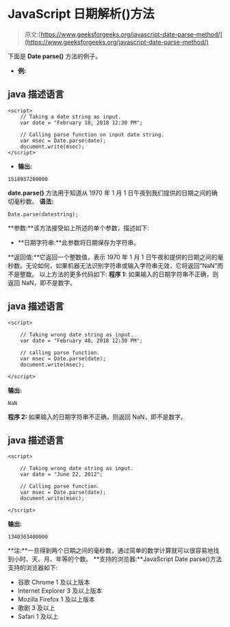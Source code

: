 # JavaScript 日期解析()方法

> 原文:[https://www.geeksforgeeks.org/javascript-date-parse-method/](https://www.geeksforgeeks.org/javascript-date-parse-method/)

下面是 **Date parse()** 方法的例子。

*   **例:**

## java 描述语言

```
<script>
    // Taking a date string as input.
    var date = "February 18, 2018 12:30 PM";

    // Calling parse function on input date string.
    var msec = Date.parse(date);
    document.write(msec);
</script>                   
```

*   **输出:**

```
1518937200000
```

**date.parse()** 方法用于知道从 1970 年 1 月 1 日午夜到我们提供的日期之间的确切毫秒数。
**语法:**

```
Date.parse(datestring);
```

**参数:**该方法接受如上所述的单个参数，描述如下:

*   **日期字符串:**此参数将日期保存为字符串。

**返回值:**它返回一个整数值，表示 1970 年 1 月 1 日午夜和提供的日期之间的毫秒数。无论如何，如果机器无法识别字符串或输入字符串无效，它将返回“NaN”而不是整数。
以上方法的更多代码如下:
**程序 1:** 如果输入的日期字符串不正确，则返回 NaN，即不是数字。

## java 描述语言

```
<script>

    // Taking wrong date string as input.
    var date = "February 48, 2018 12:30 PM";

    // calling parse function.
    var msec = Date.parse(date);
    document.write(msec);

</script>                   
```

**输出:**

```
NaN
```

**程序 2:** 如果输入的日期字符串不正确，则返回 NaN，即不是数字。

## java 描述语言

```
<script>

    // Taking wrong date string as input.
    var date = "June 22, 2012";

    // Calling parse function.
    var msec = Date.parse(date);
    document.write(msec);

</script>                   
```

**输出:**

```
1340303400000
```

**注:**一旦得到两个日期之间的毫秒数，通过简单的数学计算就可以很容易地找到小时、天、月、年等的个数。
**支持的浏览器:**JavaScript Date parse()方法支持的浏览器如下:

*   谷歌 Chrome 1 及以上版本
*   Internet Explorer 3 及以上版本
*   Mozilla Firefox 1 及以上版本
*   歌剧 3 及以上
*   Safari 1 及以上